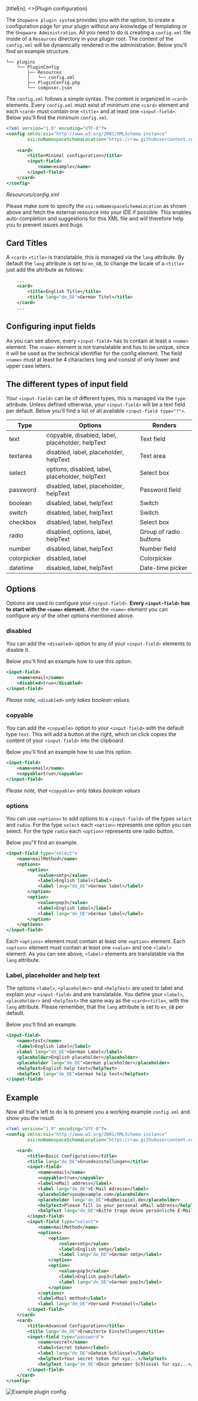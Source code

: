 [titleEn]: <>(Plugin configuration)

The `Shopware plugin system` provides you with the option,
to create a configuration page for your plugin without any knowledge of templating or the `Shopware Administration`.
All you need to do is creating a `config.xml` file inside of a `Resources` directory in your plugin root.
The content of the `config.xml` will be dynamically rendered in the administration.
Below you'll find an example structure.

```
└── plugins
    └── PluginConfig
        ├── Resources
        │   └── config.xml
        ├── PluginConfig.php
        └── composer.json
```

The `config.xml` follows a simple syntax. The content is organized in `<card>` elements.
Every `config.xml` must exist of minimum one `<card>` element and each `<card>` must contain one `<title>` and at least one `<input-field>`.
Below you'll find the minimum `config.xml`.

```xml
<?xml version="1.0" encoding="UTF-8"?>
<config xmlns:xsi="http://www.w3.org/2001/XMLSchema-instance"
        xsi:noNamespaceSchemaLocation="https://raw.githubusercontent.com/shopware/platform/master/src/Core/System/SystemConfig/Schema/config.xsd">
    
    <card>
        <title>Minimal configuration</title>
        <input-field>
            <name>example</name>
        </input-field>
    </card>
</config>
```
*Resources/config.xml*

Please make sure to specify the `xsi:noNamespaceSchemaLocation` as shown above and fetch the external resource into your IDE if possible.
This enables auto-completion and suggestions for this XML file and will therefore help you to prevent issues and bugs.

## Card Titles
A `<card>` `<title>` is translatable, this is managed via the `lang` attribute.
By default the `lang` attribute is set to `en_GB`, to change the locale of a `<title>` just add the attribute as follows:

```xml
    ...
    <card>
        <title>English Title</title>
        <title lang="de_DE">German Titel</title>
    </card>
    ...
```

## Configuring input fields
As you can see above, every `<input-field>` has to contain at least a `<name>` element.
The `<name>` element is not translatable and has to be unique, since it will be used as the technical identifier for the config element.
The field `<name>` must at least be 4 characters long and consist of only lower and upper case letters.

## The different types of input field
Your `<input-field>` can be of different types, this is managed via the `type` attribute.
Unless defined otherwise, your `<input-field>` will be a text field per default.
Below you'll find a list of all available `<input-field type="?">`.

| Type        | Options                                          | Renders                | 
|-------------|--------------------------------------------------|------------------------|
| text        | copyable, disabled, label, placeholder, helpText | Text field             |
| textarea    | disabled, label, placeholder, helpText           | Text area              |
| select      | options, disabled, label, placeholder, helpText  | Select box             |
| password    | disabled, label, placeholder, helpText           | Password field         |
| boolean     | disabled, label, helpText                        | Switch                 |
| switch      | disabled, label, helpText                        | Switch                 |
| checkbox    | disabled, label, helpText                        | Select box             |
| radio       | disabled, options, label, helpText               | Group of radio buttons |
| number      | disabled, label, helpText                        | Number field           |
| colorpicker | disabled, label                                  | Colorpicker            |
| datetime    | disabled, label, helpText                        | Date-time picker       |


## Options
Options are used to configure your `<input-field>`.
**Every `<input-field>` has to start with the `<name>` element.**
After the `<name>` element you can configure any of the other options mentioned above.

### disabled
You can add the `<disabled>` option to any of your `<input-field>` elements to disable it.

Below you'll find an example how to use this option.

```xml
<input-field>
    <name>email</name>
    <disabled>true</disabled>
</input-field>
```
*Please note, `<disabled>` only takes boolean values.*

### copyable
You can add the `<copyable>` option to your `<input-field>` with the default type `text`.
This will add a button at the right, which on click copies the content of your `<input-field>` into the clipboard.

Below you'll find an example how to use this option.

```xml
<input-field>
    <name>email</name>
    <copyable>true</copyable>
</input-field>
```
*Please note, that `<copyable>` only takes boolean values*

### options
You can use `<options>` to add options to a `<input-field>` of the types `select` and `radio`.
For the type `select` each `<option>` represents one option you can select.
For the type `radio` each `<option>` represents one radio button.

Below you"ll find an example.

```xml
<input-field type="select">
    <name>mailMethod</name>
    <options>
        <option>
            <value>smtp</value>
            <label>English label</label>
            <label lang="de_DE">German label</label>
        </option>
        <option>
            <value>pop3</value>
            <label>English label</label>
            <label lang="de_DE">German label</label>
        </option>
    </options>
</input-field>
```

Each `<options>` element must contain at least one `<option>` element.
Each `<option>` element must contain at least one `<value>` and one `<label>` element.
As you can see above, `<label>` elements are translatable via the `lang` attribute.

### Label, placeholder and help text
The options `<label>`, `<placeholder>` and `<helpText>` are used to label and explain your `<input-field>` and are translatable.
You define your `<label>`, `<placeholder>` and `<helpText>` the same way as the `<card><title>`, with the `lang` attribute.
Please remember, that the `lang` attribute is set to `en_GB` per default.

Below you'll find an example.
```xml
<input-field>
    <name>test</name>
    <label>English label</label>
    <label lang="de_DE">German Label</label>          
    <placeholder>English placeholder</placeholder>
    <placeholder lang="de_DE">German placeholder</placeholder>
    <helpText>English help text</helpText>
    <helpText lang="de_DE">German help text</helpText>
</input-field>
```

## Example
Now all that's left to do is to present you a working example `config.xml` and show you the result.

```xml
<?xml version="1.0" encoding="UTF-8"?>
<config xmlns:xsi="http://www.w3.org/2001/XMLSchema-instance"
        xsi:noNamespaceSchemaLocation="https://raw.githubusercontent.com/shopware/platform/master/src/Core/System/SystemConfig/Schema/config.xsd">

    <card>
        <title>Basic Configuration</title>
        <title lang="de_DE">Grundeinstellungen</title>
        <input-field>
            <name>email</name>
            <copyable>true</copyable>
            <label>eMail address</label>
            <label lang="de_DE">E-Mail Adresse</label>
            <placeholder>you@example.com</placeholder>
            <placeholder lang="de_DE">du@beispiel.de</placeholder>
            <helpText>Please fill in your personal eMail address</helpText>
            <helpText lang="de_DE">Bitte trage deine persönliche E-Mail Adresse ein</helpText>
        </input-field>
        <input-field type="select">
            <name>mailMethod</name>
            <options>
                <option>
                    <value>smtp</value>
                    <label>English smtp</label>
                    <label lang="de_DE">German smtp</label>
                </option>
                <option>
                    <value>pop3</value>
                    <label>English pop3</label>
                    <label lang="de_DE">German pop3</label>
                </option>
            </options>
            <label>Mail method</label>
            <label lang="de_DE">Versand Protokoll</label>
        </input-field>
    </card>
    <card>
        <title>Advanced Configuration</title>
        <title lang="de_DE">Erweiterte Einstellungen</title>
        <input-field type="password">
            <name>secret</name>
            <label>Secret token</label>
            <label lang="de_DE">Geheim Schlüssel</label>
            <helpText>Your secret token for xyz...</helpText>
            <helpText lang="de_DE">Dein geheimer Schlüssel für xyz...</helpText>
        </input-field>
    </card>
</config>
```

![Example plugin config](./img/plugin-config.png)